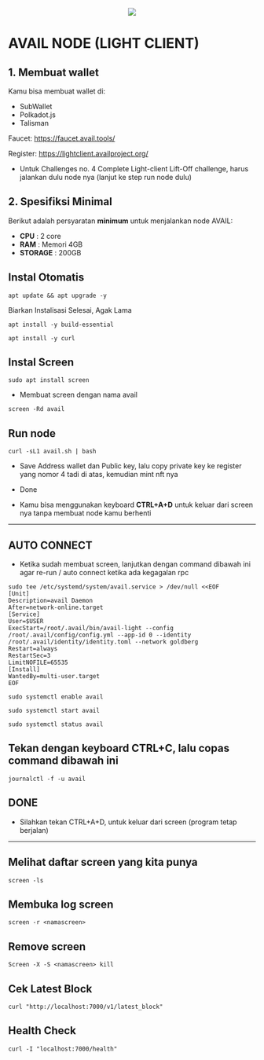 
<p align="center">
  <img width="auto" height="auto" src="https://miro.medium.com/v2/resize:fit:1400/0*KCb_CCSoSeis6uy2.jpeg">
</p>

# AVAIL NODE (LIGHT CLIENT)

## 1. Membuat wallet

Kamu bisa membuat wallet di:

* SubWallet
* Polkadot.js
* Talisman

Faucet: https://faucet.avail.tools/

Register: https://lightclient.availproject.org/
* Untuk Challenges no. 4 Complete Light-client Lift-Off challenge, harus jalankan dulu node nya (lanjut ke step run node dulu)

## 2. Spesifiksi Minimal

Berikut adalah persyaratan **minimum** untuk menjalankan node AVAIL:

 -  **CPU**     : 2 core
 -  **RAM**     : Memori 4GB
 -  **STORAGE** : 200GB

## Instal Otomatis

```
apt update && apt upgrade -y
```

Biarkan Instalisasi Selesai, Agak Lama


```
apt install -y build-essential
```
```
apt install -y curl
```

## Instal Screen

```
sudo apt install screen
```

- Membuat screen dengan nama avail 

```
screen -Rd avail
```

## Run node

```
curl -sL1 avail.sh | bash
```

- Save Address wallet dan Public key, lalu copy private key ke register yang nomor 4 tadi di atas, kemudian mint nft nya

- Done

- Kamu bisa menggunakan keyboard **CTRL+A+D** untuk keluar dari screen nya tanpa membuat node kamu berhenti

---------------------------------------------------------------------------------------------------------------
## AUTO CONNECT

- Ketika sudah membuat screen, lanjutkan dengan command dibawah ini agar re-run / auto connect ketika ada kegagalan rpc
```
sudo tee /etc/systemd/system/avail.service > /dev/null <<EOF
[Unit]
Description=avail Daemon
After=network-online.target
[Service]
User=$USER
ExecStart=/root/.avail/bin/avail-light --config /root/.avail/config/config.yml --app-id 0 --identity /root/.avail/identity/identity.toml --network goldberg
Restart=always
RestartSec=3
LimitNOFILE=65535
[Install]
WantedBy=multi-user.target
EOF
```
```
sudo systemctl enable avail
```
```
sudo systemctl start avail
```
```
sudo systemctl status avail
```
## Tekan dengan keyboard CTRL+C, lalu copas command dibawah ini
```
journalctl -f -u avail
```
## DONE
- Silahkan tekan CTRL+A+D, untuk keluar dari screen (program tetap berjalan)
---------------------------------------------------------------------------------------------------------------

## Melihat daftar screen yang kita punya
```
screen -ls
```

## Membuka log screen
```
screen -r <namascreen>
```

## Remove screen
```
Screen -X -S <namascreen> kill
```

## Cek Latest Block
```
curl "http://localhost:7000/v1/latest_block"
```

## Health Check
```
curl -I "localhost:7000/health"
```
